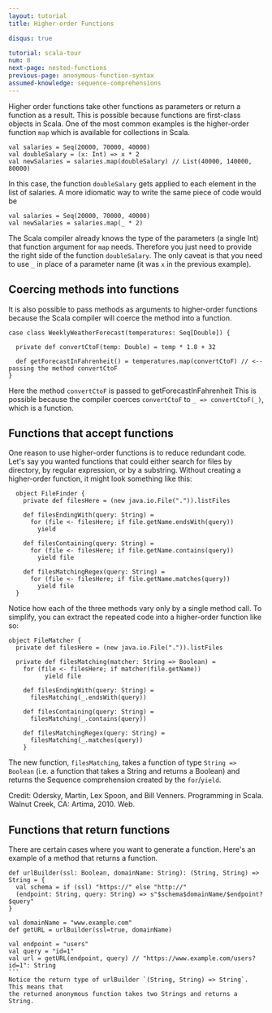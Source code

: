 ```yaml
---
layout: tutorial
title: Higher-order Functions

disqus: true

tutorial: scala-tour
num: 8
next-page: nested-functions
previous-page: anonymous-function-syntax
assumed-knowledge: sequence-comprehensions
---
```


Higher order functions take other functions as parameters or return a function as
a result. This is possible because functions are first-class objects in Scala.
One of the most common examples is the higher-order
function `map` which is available for collections in Scala.
```tut
val salaries = Seq(20000, 70000, 40000)
val doubleSalary = (x: Int) => x * 2
val newSalaries = salaries.map(doubleSalary) // List(40000, 140000, 80000)
```
In this case, the function `doubleSalary` gets applied to each element in the
list of salaries. A more idiomatic way to write the same piece of code would be

```tut
val salaries = Seq(20000, 70000, 40000)
val newSalaries = salaries.map(_ * 2)
```
The Scala compiler already knows the type of the parameters (a single Int) that function argument
for `map` needs. Therefore you just need to provide the right side of the function `doubleSalary`. The only
caveat is that you need to use `_` in place of a parameter name (it was `x` in
the previous example).

## Coercing methods into functions
It is also possible to pass methods as arguments to higher-order functions because
the Scala compiler will coerce the method into a function.
```
case class WeeklyWeatherForecast(temperatures: Seq[Double]) {

  private def convertCtoF(temp: Double) = temp * 1.8 + 32

  def getForecastInFahrenheit() = temperatures.map(convertCtoF) // <-- passing the method convertCtoF
}
```
Here the method `convertCtoF` is passed to getForecastInFahrenheit  This is possible because the compiler coerces `convertCtoF` to `_ => convertCtoF(_)`, which is a function.

## Functions that accept functions
One reason to use higher-order functions is to reduce redundant code. Let's say you wanted functions  that could either search for files by directory, by regular expression, or by a substring. Without creating a higher-order function,
it might look something like this:

```tut
  object FileFinder {
    private def filesHere = (new java.io.File(".")).listFiles

    def filesEndingWith(query: String) =
      for (file <- filesHere; if file.getName.endsWith(query))
        yield

    def filesContaining(query: String) =
      for (file <- filesHere; if file.getName.contains(query))
        yield file

    def filesMatchingRegex(query: String) =
      for (file <- filesHere; if file.getName.matches(query))
        yield file
  }
```

Notice how each of the three methods vary only by a single method call. To simplify,
you can extract the repeated code into a higher-order function like so:

```tut
object FileMatcher {
  private def filesHere = (new java.io.File(".")).listFiles

  private def filesMatching(matcher: String => Boolean) =
    for (file <- filesHere; if matcher(file.getName))
          yield file

    def filesEndingWith(query: String) =
      filesMatching(_.endsWith(query))

    def filesContaining(query: String) =
      filesMatching(_.contains(query))

    def filesMatchingRegex(query: String) =
      filesMatching(_.matches(query))
    }
```

The new function, `filesMatching`, takes a function of type `String => Boolean`
(i.e. a function that takes a String and returns a Boolean) and returns the Sequence comprehension
created by the `for`/`yield`.

Credit: Odersky, Martin, Lex Spoon, and Bill Venners. Programming in Scala. Walnut Creek, CA: Artima, 2010. Web.

## Functions that return functions

There are certain cases where you want to generate a function. Here's an example
of a method that returns a function.

```tut
def urlBuilder(ssl: Boolean, domainName: String): (String, String) => String = {
  val schema = if (ssl) "https://" else "http://"
  (endpoint: String, query: String) => s"$schema$domainName/$endpoint?$query"
}
​
val domainName = "www.example.com"
def getURL = urlBuilder(ssl=true, domainName)
​
val endpoint = "users"
val query = "id=1"
val url = getURL(endpoint, query) // "https://www.example.com/users?id=1": String
​```
Notice the return type of urlBuilder `(String, String) => String`. This means that
the returned anonymous function takes two Strings and returns a String.
